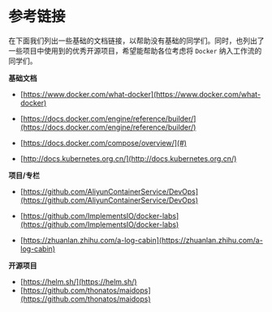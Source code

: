 # 参考链接

在下面我们列出一些基础的文档链接，以帮助没有基础的同学们。同时，也列出了一些项目中使用到的优秀开源项目，希望能帮助各位考虑将 `Docker` 纳入工作流的同学们。

**基础文档**

* [https://www.docker.com/what-docker](https://www.docker.com/what-docker)

* [https://docs.docker.com/engine/reference/builder/](https://docs.docker.com/engine/reference/builder/)

* [https://docs.docker.com/compose/overview/](#)

* [http://docs.kubernetes.org.cn/](http://docs.kubernetes.org.cn/)

**项目/专栏**

* [https://github.com/AliyunContainerService/DevOps](https://github.com/AliyunContainerService/DevOps)

* [https://github.com/ImplementsIO/docker-labs](https://github.com/ImplementsIO/docker-labs)

* [https://zhuanlan.zhihu.com/a-log-cabin](https://zhuanlan.zhihu.com/a-log-cabin)

**开源项目**

* [https://helm.sh/](https://helm.sh/)
* [https://github.com/thonatos/maidops](https://github.com/thonatos/maidops)



